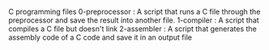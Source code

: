 C programming files
0-preprocessor : A script that runs a C file through the preprocessor and save the result into another file.
1-compiler : A script that compiles a C file but doesn't link
2-assembler : A script that generates the assembly code of a C code and save it in an output file


